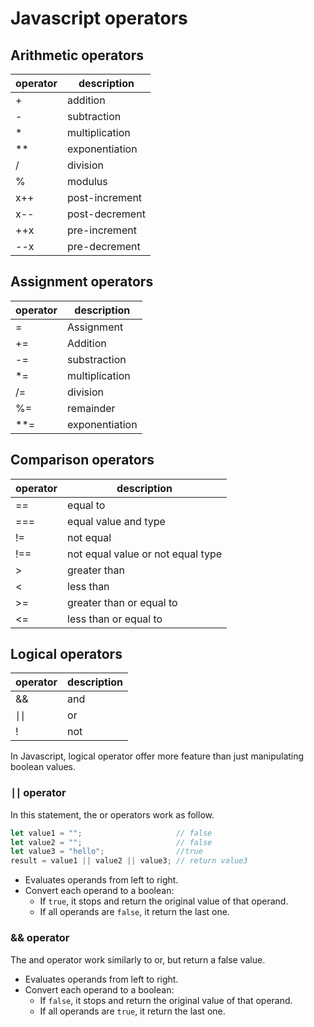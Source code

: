 # Javascript operators

## Arithmetic operators

| operator | description    |
|----------|----------------|
| +        | addition       |
| -        | subtraction    |
| *        | multiplication |
| **       | exponentiation |
| /        | division       |
| %        | modulus        |
| x++      | post-increment |
| x--      | post-decrement |
| ++x      | pre-increment  |
| --x      | pre-decrement  |

## Assignment operators

| operator | description    |
|----------|----------------|
| =        | Assignment     |
| +=       | Addition       |
| -=       | substraction   |
| *=       | multiplication |
| /=       | division       |
| %=       | remainder      |
| **=      | exponentiation |

## Comparison operators

| operator | description                       |
|----------|-----------------------------------|
| ==       | equal to                          |
| ===      | equal value and type              |
| !=       | not equal                         |
| !==      | not equal value or not equal type |
| >        | greater than                      |
| <        | less than                         |
| >=       | greater than or equal to          |
| <=       | less than or equal to             |



## Logical operators

| operator | description |
|----------|-------------|
| &&       | and         |
| ∣∣       | or          |
| !        | not         |

In Javascript, logical operator offer more feature than just manipulating boolean values.

### ∣∣ operator

In this statement, the or operators work as follow.

```js
let value1 = "";                     // false
let value2 = "";                     // false
let value3 = "hello";                //true
result = value1 || value2 || value3; // return value3
```

- Evaluates operands from left to right.
- Convert each operand to a boolean:
    - If `true`, it stops and return the original value of that operand.
    - If all operands are `false`, it return the last one.

### && operator

The and operator work similarly to or, but return a false value.

- Evaluates operands from left to right.
- Convert each operand to a boolean:
    - If `false`, it stops and return the original value of that operand.
    - If all operands are `true`, it return the last one.

